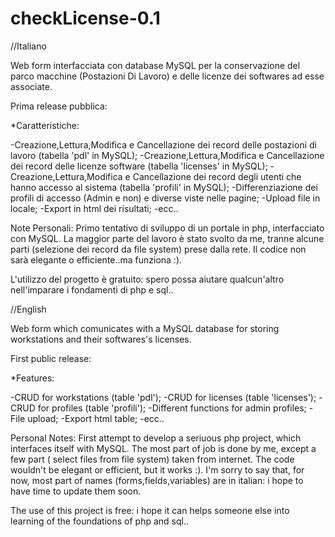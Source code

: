 # checkLicense-0.1


//Italiano

Web form interfacciata con database MySQL per la conservazione del parco macchine (Postazioni Di Lavoro) e delle licenze dei softwares ad esse associate.

Prima release pubblica:

*Caratteristiche:

-Creazione,Lettura,Modifica e Cancellazione dei record delle postazioni di lavoro (tabella 'pdl' in MySQL);
-Creazione,Lettura,Modifica e Cancellazione dei record delle licenze software (tabella 'licenses' in MySQL);
-Creazione,Lettura,Modifica e Cancellazione dei record degli utenti che hanno accesso al sistema (tabella 'profili' in MySQL);
-Differenziazione dei profili di accesso (Admin e non) e diverse viste nelle pagine;
-Upload file in locale;
-Export in html dei risultati;
-ecc..

Note Personali:
Primo tentativo di sviluppo di un portale in php, interfacciato con MySQL.
La maggior parte del lavoro è stato svolto da me, tranne alcune parti (selezione dei record da file system) prese dalla rete.
Il codice non sarà elegante o efficiente..ma funziona :).

L'utilizzo del progetto è gratuito: spero possa aiutare qualcun'altro nell'imparare i fondamenti di php e sql..


//English

Web form which comunicates with a MySQL database for storing workstations and their softwares's licenses.

First public release:

*Features:

-CRUD for workstations (table 'pdl');
-CRUD for licenses (table 'licenses');
-CRUD for profiles (table 'profili');
-Different functions for admin profiles;
-File upload;
-Export html table;
-ecc..

Personal Notes:
First attempt to develop a seriuous php project, which interfaces itself with MySQL.
The most part of job is done by me, except a few part ( select files from file system) taken from internet.
The code wouldn't be elegant or efficient, but it works :).
I'm sorry to say that, for now, most part of names (forms,fields,variables) are in italian: i hope to have time to update them soon.

The use of this project is free: i hope it can helps someone else into learning of the foundations of php and sql..

